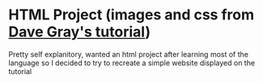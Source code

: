 # HTML Project (images and css from [Dave Gray's tutorial](https://www.youtube.com/DaveGrayTeachesCode))

Pretty self explanitory, wanted an html project after learning most of the language so I decided to try to recreate a simple website displayed on the tutorial
